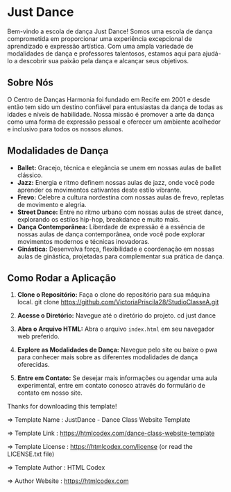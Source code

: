 # Just Dance

Bem-vindo a escola de dança Just Dance! Somos uma escola de dança comprometida em proporcionar uma experiência excepcional de aprendizado e expressão artística. Com uma ampla variedade de modalidades de dança e professores talentosos, estamos aqui para ajudá-lo a descobrir sua paixão pela dança e alcançar seus objetivos.

## Sobre Nós

O Centro de Danças Harmonia foi fundado em Recife em 2001 e desde então tem sido um destino confiável para entusiastas da dança de todas as idades e níveis de habilidade. Nossa missão é promover a arte da dança como uma forma de expressão pessoal e oferecer um ambiente acolhedor e inclusivo para todos os nossos alunos.

## Modalidades de Dança

- **Ballet:** Gracejo, técnica e elegância se unem em nossas aulas de ballet clássico.
- **Jazz:** Energia e ritmo definem nossas aulas de jazz, onde você pode aprender os movimentos cativantes deste estilo vibrante.
- **Frevo:** Celebre a cultura nordestina com nossas aulas de frevo, repletas de movimento e alegria.
- **Street Dance:** Entre no ritmo urbano com nossas aulas de street dance, explorando os estilos hip-hop, breakdance e muito mais.
- **Dança Contemporânea:** Liberdade de expressão é a essência de nossas aulas de dança contemporânea, onde você pode explorar movimentos modernos e técnicas inovadoras.
- **Ginástica:** Desenvolva força, flexibilidade e coordenação em nossas aulas de ginástica, projetadas para complementar sua prática de dança.

## Como Rodar a Aplicação

1. **Clone o Repositório:** Faça o clone do repositório  para sua máquina local.
git clone https://github.com/VictoriaPriscila28/StudioClasseA.git

2. **Acesse o Diretório:** Navegue até o diretório do projeto.
cd just dance

3. **Abra o Arquivo HTML:** Abra o arquivo `index.html` em seu navegador web preferido.

4. **Explore as Modalidades de Dança:** Navegue pelo site  ou baixe o pwa para conhecer mais sobre as diferentes modalidades de dança oferecidas. 

5. **Entre em Contato:** Se desejar mais informações ou agendar uma aula experimental, entre em contato conosco através do formulário de contato em nosso site.








Thanks for downloading this template!

  =>  Template Name    : JustDance - Dance Class Website Template

  =>  Template Link    : https://htmlcodex.com/dance-class-website-template

  =>  Template License : https://htmlcodex.com/license (or read the LICENSE.txt file)

  =>  Template Author  : HTML Codex

  =>  Author Website   : https://htmlcodex.com